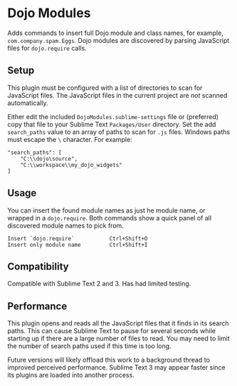 Dojo Modules
============

Adds commands to insert full Dojo module and class names, for example, `com.company.spam.Eggs`. Dojo modules are discovered by parsing JavaScript files for `dojo.require` calls.

Setup
-----

This plugin must be configured with a list of directories to scan for JavaScript files. The JavaScript files in the current project are _not_ scanned automatically.

Either edit the included `DojoModules.sublime-settings` file or (preferred) copy that file to your Sublime Text `Packages/User` directory. Set the add `search_paths` value to an array of paths to scan for `.js` files. Windows paths must escape the `\` character. For example:

	"search_paths": [
		"C:\\dojo\source",
		"C:\\workspace\\my_dojo_widgets"
	]

Usage
-----

You can insert the found module names as just he module name, or wrapped in a `dojo.require`. Both commands show a quick panel of all discovered module names to pick from.


	Insert `dojo.require`			Ctrl+Shift+O
	Insert only module name			Ctrl+Shift+I

Compatibility
-------------

Compatible with Sublime Text 2 and 3. Has had limited testing.

Performance
-----------

This plugin opens and reads all the JavaScript files that it finds in its search paths. This can cause Sublime Text to pause for several seconds while starting up if there are a large number of files to read. You may need to limit the number of search paths used if this time is too long.

Future versions will likely offload this work to a background thread to improved perceived performance. Sublime Text 3 may appear faster since its plugins are loaded into another process.
